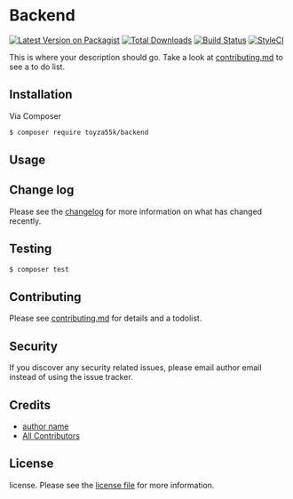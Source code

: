# Backend

[![Latest Version on Packagist][ico-version]][link-packagist]
[![Total Downloads][ico-downloads]][link-downloads]
[![Build Status][ico-travis]][link-travis]
[![StyleCI][ico-styleci]][link-styleci]

This is where your description should go. Take a look at [contributing.md](contributing.md) to see a to do list.

## Installation

Via Composer

``` bash
$ composer require toyza55k/backend
```

## Usage

## Change log

Please see the [changelog](changelog.md) for more information on what has changed recently.

## Testing

``` bash
$ composer test
```

## Contributing

Please see [contributing.md](contributing.md) for details and a todolist.

## Security

If you discover any security related issues, please email author email instead of using the issue tracker.

## Credits

- [author name][link-author]
- [All Contributors][link-contributors]

## License

license. Please see the [license file](license.md) for more information.

[ico-version]: https://img.shields.io/packagist/v/toyza55k/backend.svg?style=flat-square
[ico-downloads]: https://img.shields.io/packagist/dt/toyza55k/backend.svg?style=flat-square
[ico-travis]: https://img.shields.io/travis/toyza55k/backend/master.svg?style=flat-square
[ico-styleci]: https://styleci.io/repos/12345678/shield

[link-packagist]: https://packagist.org/packages/toyza55k/backend
[link-downloads]: https://packagist.org/packages/toyza55k/backend
[link-travis]: https://travis-ci.org/toyza55k/backend
[link-styleci]: https://styleci.io/repos/12345678
[link-author]: https://github.com/toyza55k
[link-contributors]: ../../contributors
